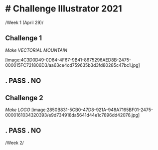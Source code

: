 # # Challenge Illustrator 2021
/Week 1 (April 29)/
## Challenge 1
*Make VECTORIAL MOUNTAIN*

[image:4C3D0D49-0D84-4F67-9B41-8675296AED8B-2475-000015FC721806D3/aa63ce4cd759635b3d3fd80285c47bc1.jpg]

. PASS
. NO
---

## Challenge 2
*Make LOGO*
[image:2850B831-5CB0-47D8-921A-948A7165BF01-2475-0000161034320393/e9d734918da5641d44e1c7896dd42076.jpg]

. PASS
. NO
---

/Week 2/
